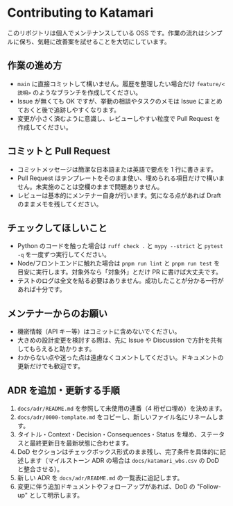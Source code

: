 # Contributing to Katamari

このリポジトリは個人でメンテナンスしている OSS です。作業の流れはシンプルに保ち、気軽に改善案を試せることを大切にしています。

## 作業の進め方
- `main` に直接コミットして構いません。履歴を整理したい場合だけ `feature/<説明>` のようなブランチを作成してください。
- Issue が無くても OK ですが、挙動の相談やタスクのメモは Issue にまとめておくと後で追跡しやすくなります。
- 変更が小さく済むように意識し、レビューしやすい粒度で Pull Request を作成してください。

## コミットと Pull Request
- コミットメッセージは簡潔な日本語または英語で要点を 1 行に書きます。
- Pull Request はテンプレートをそのまま使い、埋められる項目だけで構いません。未実施のことは空欄のままで問題ありません。
- レビューは基本的にメンテナー自身が行います。気になる点があれば Draft のままメモを残してください。

## チェックしてほしいこと
- Python のコードを触った場合は `ruff check .` と `mypy --strict` と `pytest -q` を一度ずつ実行してください。
- Node/フロントエンドに触れた場合は `pnpm run lint` と `pnpm run test` を目安に実行します。対象外なら「対象外」とだけ PR に書けば大丈夫です。
- テストのログは全文を貼る必要はありません。成功したことが分かる一行があれば十分です。

## メンテナーからのお願い
- 機密情報（API キー等）はコミットに含めないでください。
- 大きめの設計変更を検討する際は、先に Issue や Discussion で方針を共有してもらえると助かります。
- わからない点や迷った点は遠慮なくコメントしてください。ドキュメントの更新だけでも歓迎です。

## ADR を追加・更新する手順
1. `docs/adr/README.md` を参照して未使用の連番（4 桁ゼロ埋め）を決めます。
2. `docs/adr/0000-template.md` をコピーし、新しいファイル名にリネームします。
3. タイトル・Context・Decision・Consequences・Status を埋め、ステータスと最終更新日を最新状態に合わせます。
4. DoD セクションはチェックボックス形式のまま残し、完了条件を具体的に記述します（マイルストーン ADR の場合は `docs/katamari_wbs.csv` の DoD と整合させる）。
5. 新しい ADR を `docs/adr/README.md` の一覧表に追記します。
6. 変更に伴う追加ドキュメントやフォローアップがあれば、DoD の "Follow-up" として明示します。
